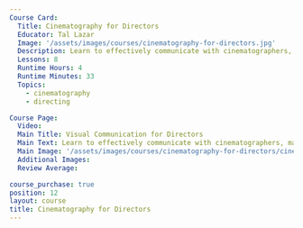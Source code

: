 ```yaml
---
Course Card:
  Title: Cinematography for Directors
  Educator: Tal Lazar
  Image: '/assets/images/courses/cinematography-for-directors.jpg'
  Description: Learn to effectively communicate with cinematographers, make informed decisions about camera placement and lens choice, and lead technical teams without being a technical expert.
  Lessons: 8
  Runtime Hours: 4
  Runtime Minutes: 33
  Topics:
    - cinematography
    - directing

Course Page:
  Video:
  Main Title: Visual Communication for Directors
  Main Text: Learn to effectively communicate with cinematographers, make informed decisions about camera placement and lens choice, and lead technical teams without being a technical expert.
  Main Image: '/assets/images/courses/cinematography-for-directors/cinematography-for-directors-main.jpg'
  Additional Images:
  Review Average:

course_purchase: true
position: 12
layout: course
title: Cinematography for Directors
---
```


